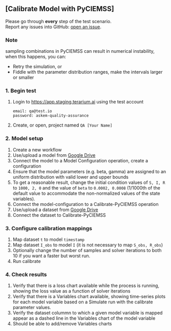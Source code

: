 ## [Calibrate Model with PyCIEMSS]
Please go through __every__ step of the test scenario.\
Report any issues into GitHub: [open an issue](https://github.com/DARPA-ASKEM/terarium/issues/new?assignees=&labels=bug%2C+Q%26A&template=qa-issue.md&title=%5BBUG%5D%3A+).

### Note
sampling combinations in PyCIEMSS can result in numerical instability, when this happens, you can:
- Retry the simulation, or
- Fiddle with the parameter distribution ranges, make the intervals larger or smaller

### 1. Begin test
1. Login to https://app.staging.terarium.ai using the test account
    ```
    email: qa@test.io
    password: askem-quality-assurance
    ```
2. Create, or open, project named `QA [Your Name]`

### 2. Model setup
1. Create a new workflow
2. Use/upload a model from [Google Drive](https://drive.google.com/drive/folders/1hjxiggCkBCofjCQgf9gXZEHBLkBqaVwe)
3. Connect the model to a Model Configuration operation, create a configuration
4. Ensure that the model parameters (e.g. beta, gamma) are assigned to an uniform distribution with valid lower and upper bounds
5. To get a reasonable result, change the initial condition values of `S, I, R` to `1000, 2, 0` and the value of `beta` to `0.0002, 0.0008` (1/1000th of the default value to accommodate the non-normalized values of the state variables).
6. Connect the model-configuration to a Calibrate-PyCIEMSS operation
7. Use/upload a dataset from [Google Drive](https://drive.google.com/drive/folders/1hjxiggCkBCofjCQgf9gXZEHBLkBqaVwe)
8. Connect the dataset to Calibrate-PyCIEMSS


### 3. Configure calibration mappings
1. Map dataset `t` to model `timestamp`
2. Map dataset `I_obs` to model `I` (it is not necessary to map `S_obs, R_obs`)
3. Optionally change the number of samples and solver iterations to both 10 if you want a faster but worst run.
4. Run calibrate


### 4. Check results
1. Verify that there is a loss chart available while the process is running, showing the loss value as a function of solver iterations
2. Verify that there is a Variables chart available, showing time-series plots for each model variable based on a Simulate run with the calibrate parameter values.
3. Verify the dataset colummn to which a given model variable is mapped appear as a dashed line in the Variables chart of the model variable
4. Should be able to add/remove Variables charts
